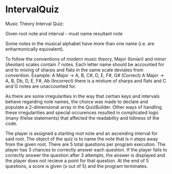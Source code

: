 # IntervalQuiz
Music Theory Interval Quiz:

Given root note and interval - must name resultant note

Some notes in the musical alphabet have more than one name (i.e. are enharmonically equivalent). 

To follow the conventions of modern music theory, Major (Ionian) and minor (Aeolian) scales contain 7 notes. 
Each letter name should be accounted for and to mixing of sharps and flats in the same scale deviates from convention.
Example:
A Major -> A, B, C#, D, E, F#, G# (Correct)
A Major -> A, B, Db, D, E, F#, Ab (Incorrect) there is a mixture of sharps and flats and C and G notes are unaccounted for.

As there are some irregularities in the way that certian keys and intervals behave regarding note names, the choice was made to declare and populate a 2-dimensional array in the QuizBuilder. Other ways of handling these irregularities and special occurences resulted in complicated logic (many if/else statements) that affected the readability and tidiness of the code.

The player is assigned a starting root note and an ascending interval for said root. 
The object of the quiz is to name the note that is n steps away from the given root.
There are 5 total questions per program execution.
The player has 3 chances to correctly answer each question. If the player fails to correctly answer the question after 3 attempts, the answer is displayed and the player does not recieve a point for that question.
At the end of 5 questions, a score is given (x out of 5) and the program terminates.
